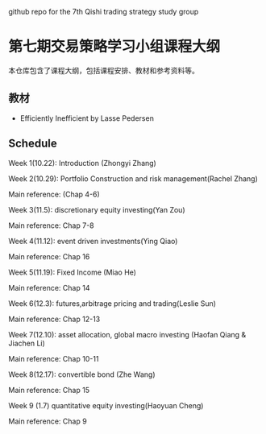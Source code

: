 
github repo for the 7th Qishi trading strategy study group
# 第七期交易策略学习小组课程大纲

本仓库包含了课程大纲，包括课程安排、教材和参考资料等。

## 教材

-  Efficiently Inefficient by Lasse Pedersen
  



## Schedule 

Week 1(10.22): Introduction (Zhongyi Zhang) 



Week 2(10.29): Portfolio Construction and risk management(Rachel Zhang)


Main reference: (Chap 4-6)

Week 3(11.5): discretionary equity investing(Yan Zou)

Main reference: Chap 7-8

Week 4(11.12): event driven investments(Ying Qiao)

Main reference: Chap 16

Week 5(11.19): Fixed Income (Miao He)

Main reference: Chap 14

Week 6(12.3): futures,arbitrage pricing and trading(Leslie Sun)

Main reference: Chap 12-13

Week 7(12.10): asset allocation, global macro investing (Haofan Qiang & Jiachen Li)


Main reference: Chap 10-11

Week 8(12.17): convertible bond (Zhe Wang)

Main reference: Chap 15

Week 9 (1.7) quantitative equity investing(Haoyuan Cheng)

Main reference: Chap 9
